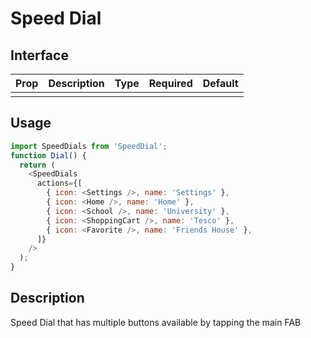 # Speed Dial

## Interface

| Prop | Description | Type | Required | Default |
| :--- | :---------- | :--- | :------: | ------- |
|      |             |      |          |         |

## Usage

```js
import SpeedDials from 'SpeedDial';
function Dial() {
  return (
    <SpeedDials
      actions={[
        { icon: <Settings />, name: 'Settings' },
        { icon: <Home />, name: 'Home' },
        { icon: <School />, name: 'University' },
        { icon: <ShoppingCart />, name: 'Tesco' },
        { icon: <Favorite />, name: 'Friends House' },
      ]}
    />
  );
}
```

## Description

Speed Dial that has multiple buttons available by tapping the main FAB
